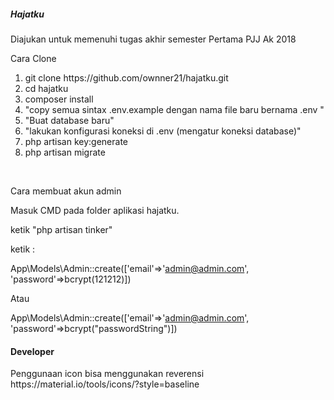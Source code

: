 <h5> Hajatku </h5>

Diajukan untuk memenuhi tugas akhir semester Pertama PJJ Ak 2018


<p>Cara Clone</p>
<ol>
	<li>git clone https://github.com/ownner21/hajatku.git</li>
	<li>cd hajatku</li>
	<li>composer install</li>
	<li>"copy semua sintax .env.example dengan nama file baru bernama .env "</li>
	<li>"Buat database baru"</li>
	<li>"lakukan konfigurasi koneksi di .env (mengatur koneksi database)"</li>
	<li>php artisan key:generate</li>
	<li>php artisan migrate</li>
</ol>
<br>
<p>Cara membuat akun admin</p>

Masuk CMD pada folder aplikasi hajatku. <br>

ketik "php artisan tinker" <br>

ketik :<br>

App\Models\Admin::create(['email'=>'admin@admin.com', 'password'=>bcrypt(121212)]) <br>

Atau <br>

App\Models\Admin::create(['email'=>'admin@admin.com', 'password'=>bcrypt("passwordString")])

<h4> Developer </h4>
Penggunaan icon bisa menggunakan reverensi <br>
<a href="https://material.io/tools/icons/?style=baseline " style="text-decoration: none;">https://material.io/tools/icons/?style=baseline </a><br>